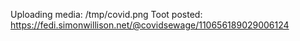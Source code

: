 Uploading media: /tmp/covid.png
Toot posted: https://fedi.simonwillison.net/@covidsewage/110656189029006124
